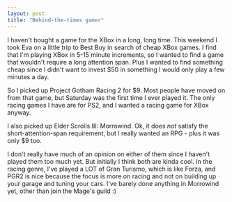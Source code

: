```yaml
---
layout: post
title: "Behind-the-times gamer"
---
```


<p>I haven't bought a game for the XBox in a long, long time.  This weekend I took Eva on a little trip to Best Buy in search of cheap XBox games.  I find that I'm playing XBox in 5-15 minute increments, so I wanted to find a game that wouldn't require a long attention span.  Plus I wanted to find something cheap since I didn't want to invest $50 in something I would only play a few minutes a day.</p>
  
<p>So I picked up Project Gotham Racing 2 for $9.  Most people have moved on from that game, but Saturday was the first time I ever played it.  The only racing games I have are for PS2, and I wanted a racing game for XBox anyway.</p>
  
<p>I also picked up Elder Scrolls III: Morrowind.  Ok, it does <em>not</em> satisfy the short-attention-span requirement, but I really wanted an RPG - plus it was only $9 too.  </p>
  
<p>I don't really have much of an opinion on either of them since I haven't played them too much yet.  But initially I think both are kinda cool.  In the racing genre, I've played a LOT of Gran Turismo, which is like Forza, and PGR2 is nice because the focus is more on racing and not on building up your garage and tuning your cars.  I've barely done anything in Morrowind yet, other than join the Mage's guild :)</p>
 
